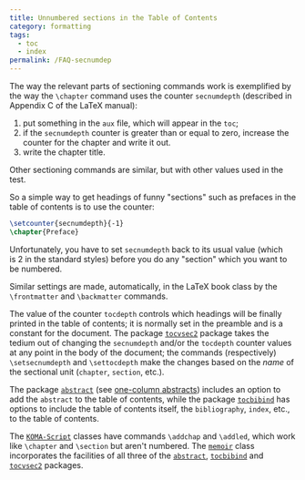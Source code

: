 ```yaml
---
title: Unnumbered sections in the Table of Contents
category: formatting
tags:
  - toc
  - index
permalink: /FAQ-secnumdep
---
```


The way the relevant parts of sectioning commands work is exemplified
by the way the `\chapter` command uses the counter `secnumdepth`
(described in Appendix&nbsp;C of the LaTeX manual):
  

1.  put something in the `aux` file, which will appear in
    the `toc`;
3.  if the `secnumdepth` counter is greater than or equal to
    zero,
    increase the counter for the chapter and write it out.
4.  write the chapter title.

Other sectioning commands are similar, but with other values used in
the test.

So a simple way to get headings of funny "sections" such as prefaces
in the table of contents is to use the counter:
```latex
\setcounter{secnumdepth}{-1}
\chapter{Preface}
```
Unfortunately, you have to set `secnumdepth` back to its usual
value (which is&nbsp;2 in the standard styles) before you do any "section"
which you want to be numbered.

Similar settings are made, automatically, in the LaTeX book class by
the `\frontmatter` and `\backmatter` commands.

The value of the counter `tocdepth` controls which headings
will be finally printed in the table of contents; it is normally set
in the preamble and is a constant for the document.  The package
[`tocvsec2`](https://ctan.org/pkg/tocvsec2) package takes the tedium out of changing the
`secnumdepth` and/or the `tocdepth` counter values at
any point in the body of the document; the commands (respectively)
`\setsecnumdepth` and `\settocdepth` make the changes based on
the _name_ of the sectional unit (`chapter`,
`section`, etc.).

The package [`abstract`](https://ctan.org/pkg/abstract) (see 
[one-column abstracts](FAQ-onecolabs)) includes an option
to add the `abstract` to the table of contents, while the
package [`tocbibind`](https://ctan.org/pkg/tocbibind) has options to include the table of
contents itself, the `bibliography`, `index`, etc., to
the table of contents.

The [`KOMA-Script`](https://ctan.org/pkg/KOMA-Script) classes have commands `\addchap` and
`\addled`, which work like `\chapter` and `\section` but
aren't numbered.  The [`memoir`](https://ctan.org/pkg/memoir) class incorporates the facilities
of all three of the [`abstract`](https://ctan.org/pkg/abstract), [`tocbibind`](https://ctan.org/pkg/tocbibind) and
[`tocvsec2`](https://ctan.org/pkg/tocvsec2) packages.

